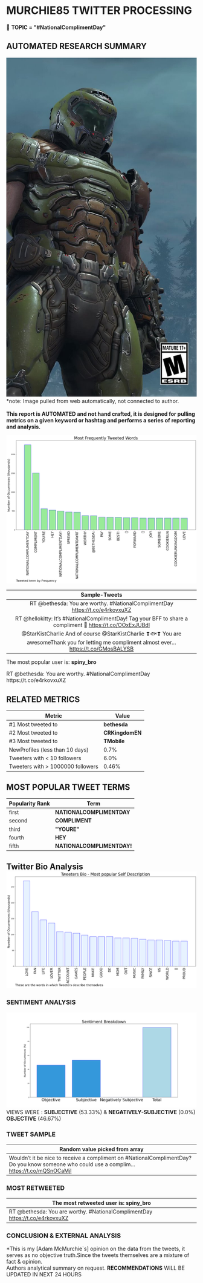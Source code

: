 # MURCHIE85 TWITTER PROCESSING 
&#x1F34E; **TOPIC = "#NationalComplimentDay"**

## AUTOMATED RESEARCH SUMMARY

![image](assets/2022-01-24hashtagImage.png)*note: Image pulled from web automatically, not connected to author.
<br></br>
<b> This report is AUTOMATED and not hand crafted, it is designed for pulling metrics on a given keyword or hashtag and performs a series of reporting and analysis.</b>



![image](assets/2022-01-24TWEETS.png)



|                **Sample-Tweets**        |
| :-------------: |
| RT @bethesda: You are worthy. #NationalComplimentDay https://t.co/e4rkovxuXZ |
| RT @hellokitty: It’s #NationalComplimentDay! Tag your BFF to share a compliment 💖 https://t.co/OOxExJUBdl |
| @StarKistCharlie And of course @StarKistCharlie ❣🐟❣ You are awesomeThank you for letting me compliment almost ever… https://t.co/GMosBALYSB |

The most popular user is: **spiny_bro**
<div class="alert alert-block alert-danger"> RT @bethesda: You are worthy. #NationalComplimentDay https://t.co/e4rkovxuXZ</div>

## RELATED METRICS<br>
| Metric | Value |
| ------------- | ------------- |
| #1 Most tweeted to  | **bethesda** |
| #2 Most tweeted to  | **CRKingdomEN** |
| #3 Most tweeted to  | **TMobile** |
| NewProfiles (less than 10 days) | 0.7%  |
| Tweeters with < 10 followers  | 6.0%|
| Tweeters with > 1000000 followers  | 0.46%  |



## MOST POPULAR TWEET TERMS 


| Popularity Rank  | Term |
| ------------- | ------------- |
| first  | **NATIONALCOMPLIMENTDAY**  |
| second  | **COMPLIMENT**  |
| third  | **"YOURE"** |
| fourth  | **HEY**  |
| fifth  | **NATIONALCOMPLIMENTDAY!**  |


## Twitter Bio Analysis![image](assets/2022-01-24BIO.png)
### SENTIMENT ANALYSIS
![image](assets/2022-01-24sentiment.png)
VIEWS WERE : **SUBJECTIVE**  (53.33%) & **NEGATIVELY-SUBJECTIVE** (0.0%) **OBJECTIVE** (46.67%)

### TWEET SAMPLE 
| Random value picked from array |
| ------------- |
|Wouldn’t it be nice to receive a compliment on #NationalComplimentDay? Do you know someone who could use a complim… https://t.co/mQSnOCaMjl |

### MOST RETWEETED 

| The most retweeted user is: **spiny_bro**  |
| ------------- |
| RT @bethesda: You are worthy. #NationalComplimentDay https://t.co/e4rkovxuXZ |

### CONCLUSION & EXTERNAL ANALYSIS

*This is my [Adam McMurchie`s] opinion on the data from the tweets, it serves as no objective truth.Since the tweets themselves are a mixture of fact & opinion.<br>
Authors analytical summary on request.
**RECOMMENDATIONS** WILL BE UPDATED IN NEXT  24 HOURS <br>